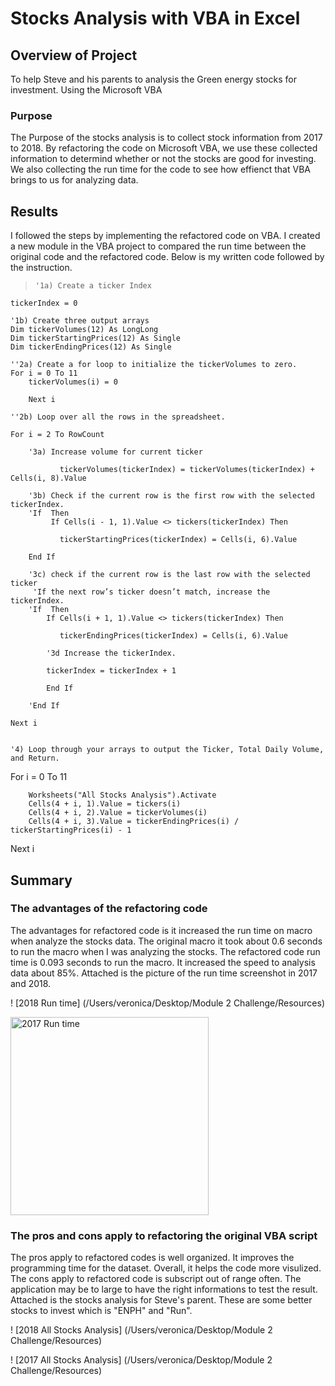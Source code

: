# Stocks Analysis with VBA in Excel

## Overview of Project

To help Steve and his parents to analysis the Green energy stocks for investment. Using the Microsoft VBA 

### Purpose
The Purpose of the stocks analysis is to collect stock information from 2017 to 2018. By refactoring the code on Microsoft VBA, we use these collected information to determind whether or not the stocks are good for investing. We also collecting the run time for the code to see how effienct that VBA brings to us for analyzing data.   

## Results

I followed the steps by implementing the refactored code on VBA. I created a new module in the VBA project to compared the run time between the original code and the refactored code. Below is my written code followed by the instruction. 
>     '1a) Create a ticker Index
    tickerIndex = 0
    
    '1b) Create three output arrays
    Dim tickerVolumes(12) As LongLong
    Dim tickerStartingPrices(12) As Single
    Dim tickerEndingPrices(12) As Single

    ''2a) Create a for loop to initialize the tickerVolumes to zero.
    For i = 0 To 11
        tickerVolumes(i) = 0
         
        Next i
        
    ''2b) Loop over all the rows in the spreadsheet.
    
    For i = 2 To RowCount
    
        '3a) Increase volume for current ticker
        
               tickerVolumes(tickerIndex) = tickerVolumes(tickerIndex) + Cells(i, 8).Value
        
        '3b) Check if the current row is the first row with the selected tickerIndex.
        'If  Then
             If Cells(i - 1, 1).Value <> tickers(tickerIndex) Then

               tickerStartingPrices(tickerIndex) = Cells(i, 6).Value
               
        End If
        
        '3c) check if the current row is the last row with the selected ticker
         'If the next row’s ticker doesn’t match, increase the tickerIndex.
        'If  Then
            If Cells(i + 1, 1).Value <> tickers(tickerIndex) Then

               tickerEndingPrices(tickerIndex) = Cells(i, 6).Value

            '3d Increase the tickerIndex.
                    
            tickerIndex = tickerIndex + 1
            
            End If
                
        'End If
    
    Next i
    
    
    '4) Loop through your arrays to output the Ticker, Total Daily Volume, and Return.

  For i = 0 To 11
  
        Worksheets("All Stocks Analysis").Activate
        Cells(4 + i, 1).Value = tickers(i)
        Cells(4 + i, 2).Value = tickerVolumes(i)
        Cells(4 + i, 3).Value = tickerEndingPrices(i) / tickerStartingPrices(i) - 1
        
 Next i
## Summary

### The advantages of the refactoring code

The advantages for refactored code is it increased the run time on macro when analyze the stocks data. The original macro it took about 0.6 seconds to run the macro when I was analyzing the stocks. The refactored code run time is 0.093 seconds to run the macro. It increased the speed to analysis data about 85%. Attached is the picture of the run time screenshot in 2017 and 2018. 

 ! [2018 Run time] (/Users/veronica/Desktop/Module 2 Challenge/Resources)

<img width="317" alt="2017 Run time" src="https://user-images.githubusercontent.com/94089680/148662942-9ac47fb4-0d13-4600-ab85-bc1c2ae2a136.png">

### The pros and cons apply to refactoring the original VBA script
The pros apply to refactored codes is well organized. It improves the programming time for the dataset. Overall, it helps the code more visulized. The cons apply to refactored code is subscript out of range often. The application may be to large to have the right informations to test the result. Attached is the stocks analysis for Steve's parent. These are some better stocks to invest which is "ENPH" and "Run". 

! [2018 All Stocks Analysis] (/Users/veronica/Desktop/Module 2 Challenge/Resources)

 ! [2017 All Stocks Analysis] (/Users/veronica/Desktop/Module 2 Challenge/Resources)

